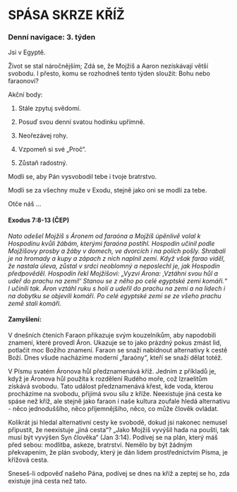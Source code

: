 # SPÁSA SKRZE KŘÍŽ

### Denní navigace: 3. týden

Jsi v Egyptě.

Život se stal náročnějším; Zdá se, že Mojžíš a Aaron nezískávají větší svobodu. I přesto, komu se rozhodneš tento týden sloužit: Bohu nebo faraonovi?

Akční body:
1. Stále zpytuj svědomí.

2. Posuď svou denní svatou hodinku upřímně.

3. Neořezávej rohy.

4. Vzpomeň si své „Proč“.


5. Zůstaň radostný.

Modli se, aby Pán vysvobodil tebe i tvoje bratrstvo.

Modli se za všechny muže v Exodu, stejně jako oni se modlí za tebe.

Otče náš …


#### Exodus 7:8-13 (ČEP)
*Nato odešel Mojžíš s Áronem od faraóna a Mojžíš úpěnlivě volal k Hospodinu kvůli žábám, kterými faraóna postihl. Hospodin učinil podle Mojžíšovy prosby a žáby v domech, ve dvorcích i na polích pošly. Shrabali je na hromady a kupy a zápach z nich naplnil zemi. Když však farao viděl, že nastala úleva, zůstal v srdci neoblomný a neposlechl je, jak Hospodin předpověděl. Hospodin řekl Mojžíšovi: „Vyzvi Árona: ‚Vztáhni svou hůl a udeř do prachu na zemi!‘ Stanou se z něho po celé egyptské zemi komáři.“ I učinili tak. Áron vztáhl ruku s holí a udeřil do prachu na zemi a na lidech i na dobytku se objevili komáři. Po celé egyptské zemi se ze všeho prachu země stali komáři.*

#### Zamyšlení:
V dnešních čteních Faraon přikazuje svým kouzelníkům, aby napodobili znamení, které provedl Áron. Ukazuje se to jako prázdný pokus zmást lid, potlačit moc Božího znamení. Faraon se snaží nabídnout alternativy k cestě Boží. Dnes všude nacházíme moderní „faraóny“, kteří se snaží dělat totéž.

V Písmu svatém Áronova hůl předznamenává kříž. Jedním z příkladů je, když je Áronova hůl použíta k rozdělení Rudého moře, což Izraelitům získává svobodu. Tato událost předznamenává křest, kde voda, kterou procházíme na svobodu, přijímá svou sílu z kříže. Neexistuje jiná cesta ke spáse než kříž, ale stejně jako faraon i naše kultura zoufale hledá alternativu - něco jednoduššího, něco příjemnějšího, něco, co může člověk ovládat.

Kolikrát jsi hledal alternativní cesty ke svobodě, dokud jsi nakonec nemusel připustit, že neexistuje „jiná cesta“? „Jako Mojžíš vyvýšil hada na poušti, tak musí být vyvýšen Syn člověka“ (Jan 3:14). Podívej se na plán, který máš před sebou: modlitba, askeze, bratrství. Nemělo by být žádným překvapením, že plán svobody, který je dán lidem prostřednictvím Písma, je křížová cesta.

Sneseš-li odpověď našeho Pána, podívej se dnes na kříž a zeptej se ho, zda existuje jiná cesta než tato.

